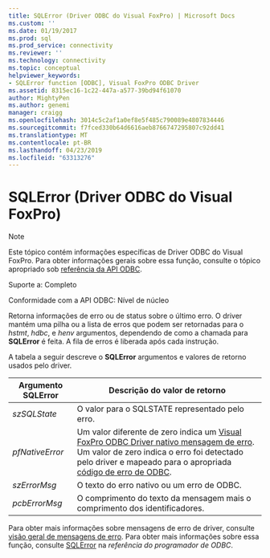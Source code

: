 ```yaml
---
title: SQLError (Driver ODBC do Visual FoxPro) | Microsoft Docs
ms.custom: ''
ms.date: 01/19/2017
ms.prod: sql
ms.prod_service: connectivity
ms.reviewer: ''
ms.technology: connectivity
ms.topic: conceptual
helpviewer_keywords:
- SQLError function [ODBC], Visual FoxPro ODBC Driver
ms.assetid: 8315ec16-1c22-447a-a577-39bd94f61070
author: MightyPen
ms.author: genemi
manager: craigg
ms.openlocfilehash: 3014c5c2af1a0ef8e5f485c790089e4807834446
ms.sourcegitcommit: f7fced330b64d6616aeb8766747295807c92dd41
ms.translationtype: MT
ms.contentlocale: pt-BR
ms.lasthandoff: 04/23/2019
ms.locfileid: "63313276"
---
```

# <a name="sqlerror-visual-foxpro-odbc-driver"></a>SQLError (Driver ODBC do Visual FoxPro)
> [!NOTE]  
>  Este tópico contém informações específicas de Driver ODBC do Visual FoxPro. Para obter informações gerais sobre essa função, consulte o tópico apropriado sob [referência da API ODBC](../../odbc/reference/syntax/odbc-api-reference.md).  
  
 Suporte a: Completo  
  
 Conformidade com a API ODBC: Nível de núcleo  
  
 Retorna informações de erro ou de status sobre o último erro. O driver mantém uma pilha ou a lista de erros que podem ser retornadas para o *hstmt*, *hdbc*, e *henv* argumentos, dependendo de como a chamada para **SQLError**  é feita. A fila de erros é liberada após cada instrução.  
  
 A tabela a seguir descreve o **SQLError** argumentos e valores de retorno usados pelo driver.  
  
|Argumento SQLError|Descrição do valor de retorno|  
|-----------------------|------------------------------|  
|*szSQLState*|O valor para o SQLSTATE representado pelo erro.|  
|*pfNativeError*|Um valor diferente de zero indica um [Visual FoxPro ODBC Driver nativo mensagem de erro](../../odbc/microsoft/visual-foxpro-odbc-driver-native-error-messages.md). Um valor de zero indica o erro foi detectado pelo driver e mapeado para o apropriada [código de erro de ODBC](../../odbc/microsoft/odbc-error-codes-visual-foxpro-odbc-driver.md).|  
|*szErrorMsg*|O texto do erro nativo ou um erro de ODBC.|  
|*pcbErrorMsg*|O comprimento do texto da mensagem mais o comprimento dos identificadores.|  
  
 Para obter mais informações sobre mensagens de erro de driver, consulte [visão geral de mensagens de erro](../../odbc/microsoft/error-messages-visual-foxpro-odbc-driver.md). Para obter mais informações sobre essa função, consulte [SQLError](../../odbc/reference/syntax/sqlerror-function.md) na *referência do programador de ODBC*.
